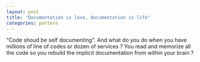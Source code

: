 ```yaml
---
layout: post
title: "Documentation is love, documentation is life"
categories: pattern
---
```


"Code shoud be self documenting". And what do you do when you have millions of line of codes or dozen of services ? You read and memorize all the code so you rebuild the implicit documentation from within your brain ?
